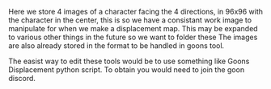 Here we store 4 images of a character facing the 4 directions, in 96x96 with the character in the center, this is so we have a consistant work image to manipulate for when we make a displacement map.
This may be expanded to various other things in the future so we want to folder these
The images are also already stored in the format to be handled in goons tool.

The easist way to edit these tools would be to use something like Goons Displacement python script. To obtain you would need to join the goon discord.
